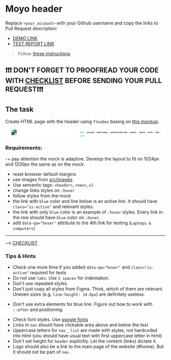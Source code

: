 # Moyo header
Replace `<your_account>` with your Github username and copy the links to Pull Request description:
- [DEMO LINK](https://yaro-bey.github.io/layout_moyo-header/)
- [TEST REPORT LINK](https://yaro-bey.github.io/layout_moyo-header/report/html_report/)

> Follow [these instructions](https://mate-academy.github.io/layout_task-guideline/#how-to-solve-the-layout-tasks-on-github)

## ❗️❗️❗️ DON'T FORGET TO PROOFREAD YOUR CODE WITH [CHECKLIST](https://github.com/mate-academy/layout_moyo-header/blob/master/checklist.md) BEFORE SENDING YOUR PULL REQUEST❗️❗️❗️

## The task
Create HTML page with the header using `flexbox` basing on [this mockup](https://www.figma.com/file/1sog2rmfyCjnVxkeZ3ptnc/MOYO-%2F-Header?node-id=0%3A1).

![screenshot](./references/header-example.png)

### Requirements:
-+ pay attention the mock is adaptive. Develop the layout to fit on 1024px and 1200px the same as on the mock.
+ reset browser default margins
+ use images from [src/images](src/images)
+ Use semantic tags: `<header>`, `<nav>`, `ul`
+ change links styles on `:hover`
+ follow styles from the mock
+ the link with `blue` color and line below is an active link. It should have `class="is-active"` and relevant styles.
+ the link with only `blue` color is an example of `:hover` styles. Every link in the row should have `blue` color on `:hover`.
+ add `data-qa="hover"` attribute to the 4th link for testing (`Laptops & computers`)
---
--> [CHECKLIST](https://github.com/mate-academy/layout_moyo-header/blob/master/checklist.md)

### Tips & Hints
+ Check one more time if you added `data-qa="hover"` and `class="is-active"`
required for tests
+ Do not use `tabs`. Use `2 spaces` for indentation.
+ Don't use repeated styles.
+ Don't just copy all styles from Figma. Think, which of them are relevant.
Uneven sizes (e.g. `line-height: 14.6px`) are definitely useless.
- Don't use extra elements for blue line. Figure out how to work with `::after`
and positioning
+ Check font styles. Use [google fonts](https://fonts.google.com/)
+ Links in `nav` should have clickable area above and below the text
+ Uppercase letters for `nav__list` are made with styles, not hardcoded into
html (you should have usual text with first uppercase letter in html)
+ Don't set height for `header` explicitly. Let the content (links) dictate it.
+ Logo should also be a link to the main page of the website (#home). But it
should not be part of `nav`.
